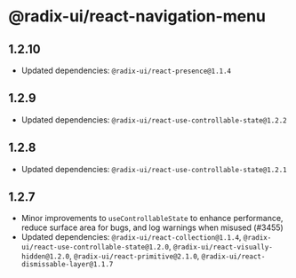 # @radix-ui/react-navigation-menu

## 1.2.10

- Updated dependencies: `@radix-ui/react-presence@1.1.4`

## 1.2.9

- Updated dependencies: `@radix-ui/react-use-controllable-state@1.2.2`

## 1.2.8

- Updated dependencies: `@radix-ui/react-use-controllable-state@1.2.1`

## 1.2.7

- Minor improvements to `useControllableState` to enhance performance, reduce surface area for bugs, and log warnings when misused (#3455)
- Updated dependencies: `@radix-ui/react-collection@1.1.4`, `@radix-ui/react-use-controllable-state@1.2.0`, `@radix-ui/react-visually-hidden@1.2.0`, `@radix-ui/react-primitive@2.1.0`, `@radix-ui/react-dismissable-layer@1.1.7`
